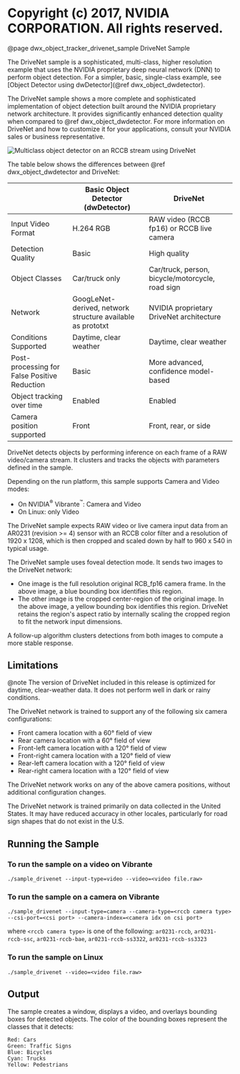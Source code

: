 # Copyright (c) 2017, NVIDIA CORPORATION.  All rights reserved.

@page dwx_object_tracker_drivenet_sample DriveNet Sample

The DriveNet sample is a sophisticated, multi-class, higher
resolution example that uses the NVIDIA proprietary deep neural
network (DNN) to perform object detection. For a simpler, basic,
single-class example, see [Object Detector using dwDetector](@ref dwx_object_dwdetector).

The DriveNet sample shows a more complete and sophisticated implementation of
object detection built around the NVIDIA proprietary network architecture. It provides
significantly enhanced detection quality when compared to @ref dwx_object_dwdetector.
For more information on DriveNet and how to customize it for your applications,
consult your NVIDIA sales or business representative.

![Multiclass object detector on an RCCB stream using DriveNet](sample_drivenet.png)

The table below shows the differences between @ref dwx_object_dwdetector and DriveNet:

| | Basic Object Detector (dwDetector) | DriveNet |
|-------------|------------|------------|
| Input Video Format | H.264 RGB | RAW video (RCCB fp16) or RCCB live camera |
| Detection Quality | Basic | High quality |
| Object Classes | Car/truck only | Car/truck, person, bicycle/motorcycle, road sign |
| Network | GoogLeNet-derived, network structure available as prototxt | NVIDIA proprietary DriveNet architecture |
| Conditions Supported | Daytime, clear weather | Daytime, clear weather |
| Post-processing for False Positive Reduction | Basic | More advanced, confidence model-based |
| Object tracking over time | Enabled | Enabled |
| Camera position supported | Front | Front, rear, or side |

DriveNet detects objects by performing inference on each frame of a RAW video/camera stream.
It clusters and tracks the objects with parameters defined in the sample.

Depending on the run platform, this sample supports Camera and Video modes:
- On NVIDIA<sup>&reg;</sup> Vibrante<sup>&trade;</sup>: Camera and Video
- On Linux: only Video

The DriveNet sample expects RAW video or live camera input data from an AR0231 (revision >= 4) sensor with an RCCB color filter
and a resolution of 1920 x 1208, which is then cropped and scaled down by half to 960 x 540 in typical
usage.

The DriveNet sample uses foveal detection mode. It sends two images to the DriveNet network:
- One image is the full resolution original RCB_fp16 camera frame. In the above image,
  a blue bounding box identifies this region.
- The other image is the cropped center-region of the original image. In the above image,
  a yellow bounding box identifies this region. DriveNet retains the region's
  aspect ratio by internally scaling the cropped region to fit the network input
  dimensions.

A follow-up algorithm clusters detections from both images to compute a more
stable response.

## Limitations ##

@note The version of DriveNet included in this release is optimized for daytime, clear-weather data. It
does not perform well in dark or rainy conditions.


The DriveNet network is trained to support any of the following six camera configurations:
* Front camera location with a 60&deg; field of view
* Rear camera location with a 60&deg; field of view
* Front-left camera location with a 120&deg; field of view
* Front-right camera location with a 120&deg; field of view
* Rear-left camera location with a 120&deg; field of view
* Rear-right camera location with a 120&deg; field of view

The DriveNet network works on any of the above camera positions, without additional configuration changes.

The DriveNet network is trained primarily on data collected in the United States. It may have reduced
accuracy in other locales, particularly for road sign shapes that do not exist in the U.S.

## Running the Sample

### To run the sample on a video on Vibrante

    ./sample_drivenet --input-type=video --video=<video file.raw>

### To run the sample on a camera on Vibrante

    ./sample_drivenet --input-type=camera --camera-type=<rccb camera type> --csi-port=<csi port> --camera-index=<camera idx on csi port>

where `<rccb camera type>` is one of the following: `ar0231-rccb`, `ar0231-rccb-ssc`, `ar0231-rccb-bae`, `ar0231-rccb-ss3322`, `ar0231-rccb-ss3323`

### To run the sample on Linux

    ./sample_drivenet --video=<video file.raw>

## Output

The sample creates a window, displays a video, and overlays bounding boxes for detected objects.
The color of the bounding boxes represent the classes that it detects:

    Red: Cars
    Green: Traffic Signs
    Blue: Bicycles
    Cyan: Trucks
    Yellow: Pedestrians
